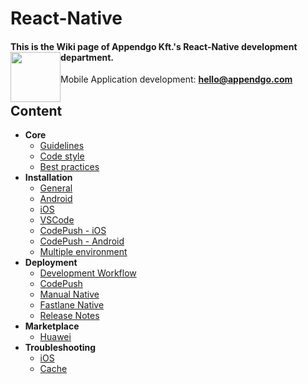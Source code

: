 # React-Native

#### This is the Wiki page of Appendgo Kft.'s React-Native development department. <img height="80" style="float:left" src="https://user-images.githubusercontent.com/645053/236628029-2b639e90-a9a2-40f1-ba2d-8d77181ae27a.png">

Mobile Application development: **hello@appendgo.com**

## Content

* **Core**
  * [Guidelines](main/GUIDELINES.MD)
  * [Code style](main/CODE-STYLE.MD)
  * [Best practices](main/BEST-PRACTICES.MD)
* **Installation**
  * [General](installation/GENERAL.MD)
  * [Android](installation/ANDROID.MD)
  * [iOS](installation/IOS.MD)
  * [VSCode](installation/VSCODE.MD)
  * [CodePush - iOS](installation/CODEPUSH-IOS.MD)
  * [CodePush - Android](installation/CODEPUSH-ANDROID.MD)
  * [Multiple environment](installation/MULTIPLEENVIRONMENT.MD)
* **Deployment**
  * [Development Workflow](deployment/DEVWORKFLOW.MD)
  * [CodePush](deployment/DEPLOYCODEPUSH.MD)
  * [Manual Native](deployment/DEPLOYMANUAL.MD)
  * [Fastlane Native](deployment/FASTLANE.MD)
  * [Release Notes](deployment/RELEASENOTES.MD)
* **Marketplace**
  * [Huawei](marketplace/HUAWEI.MD)
* **Troubleshooting**
  * [iOS](troubleshooting/IOS.MD)
  * [Cache](troubleshooting/CACHE.MD)

